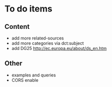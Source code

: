 # To do items

## Content

* add more related-sources
* add more categories via dct:subject
* add DG25 http://ec.europa.eu/about/ds_en.htm

## Other

* examples and queries
* CORS enable